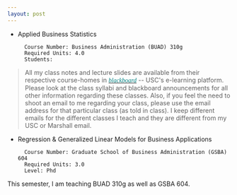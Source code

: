 ```yaml
---
layout: post
---
```


* Applied Business Statistics

        Course Number: Business Administration (BUAD) 310g
        Required Units: 4.0
        Students: 

> All my class notes and lecture slides are available from their respective course-homes in <a href='http://blackboard.usc.edu'><i><font face="verdana" color="teal"><i>blackboard</i></font></i></a> -- USC's e-learning platform. Please look at the class syllabi and blackboard announcements for all other information regarding these classes. Also, if you feel the need to shoot an email to me regarding your class, please use the email address for that particular class (as told in class). I keep different emails for the different classes I teach and they are different from my USC or Marshall email.

* Regression & Generalized Linear Models for Business Applications 

        Course Number: Graduate School of Business Administration (GSBA) 604
        Required Units: 3.0
        Level: Phd 

This semester, I am teaching BUAD 310g as well as GSBA 604.   


